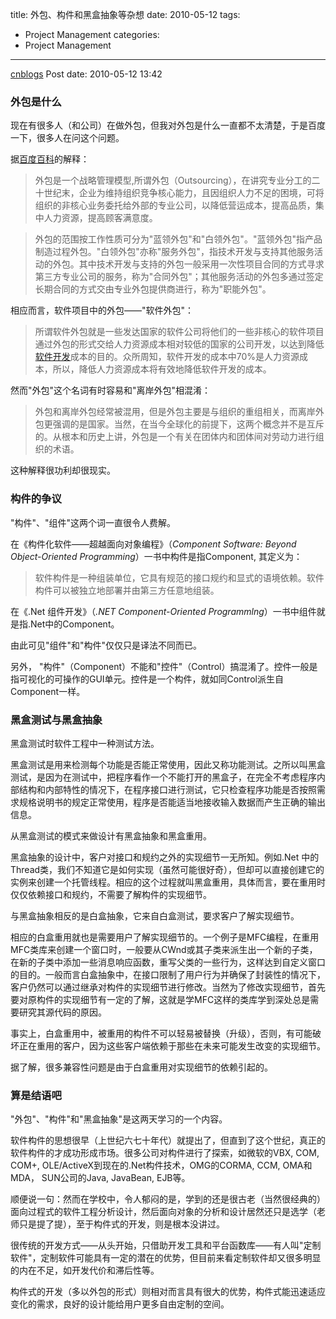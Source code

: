 title: 外包、构件和黑盒抽象等杂想
date: 2010-05-12
tags:
  - Project Management
categories:
  - Project Management
---

[cnblogs](http://www.cnblogs.com/pcy0/archive/2010/05/12/1733642.html) Post date: 2010-05-12 13:42

### 外包是什么

现在有很多人（和公司）在做外包，但我对外包是什么一直都不太清楚，于是百度一下，很多人在问这个问题。

<!-- more -->

据[百度百科](http://baike.baidu.com/view/123205.htm?fr=ala0_1)的解释：

> 外包是一个战略管理模型,所谓外包（Outsourcing），在讲究专业分工的二十世纪末，企业为维持组织竞争核心能力，且因组织人力不足的困境，可将组织的非核心业务委托给外部的专业公司，以降低营运成本，提高品质，集中人力资源，提高顾客满意度。

> 外包的范围按工作性质可分为"蓝领外包"和"白领外包"。"蓝领外包"指产品制造过程外包。"白领外包"亦称"服务外包"，指技术开发与支持其他服务活动的外包。其中技术开发与支持的外包一般采用一次性项目合同的方式寻求第三方专业公司的服务，称为"合同外包"；其他服务活动的外包多通过签定长期合同的方式交由专业外包提供商进行，称为"职能外包"。

相应而言，软件项目中的外包——"软件外包"：

> 所谓软件外包就是一些发达国家的软件公司将他们的一些非核心的软件项目通过外包的形式交给人力资源成本相对较低的国家的公司开发，以达到降低[软件开发](http://baike.baidu.com/view/190611.htm)成本的目的。众所周知，软件开发的成本中70%是人力资源成本，所以，降低人力资源成本将有效地降低软件开发的成本。

然而"外包"这个名词有时容易和"离岸外包"相混淆：

> 外包和离岸外包经常被混用，但是外包主要是与组织的重组相关，而离岸外包更强调的是国家。当然，在当今全球化的前提下，这两个概念并不是互斥的。从根本和历史上讲，外包是一个有关在团体内和团体间对劳动力进行组织的术语。

这种解释很功利却很现实。

### 构件的争议

"构件"、"组件"这两个词一直很令人费解。

在《构件化软件——超越面向对象编程》（*Component Software: Beyond Object-Oriented Programming*）一书中构件是指Component, 其定义为：

> 软件构件是一种组装单位，它具有规范的接口规约和显式的语境依赖。软件构件可以被独立地部署并由第三方任意地组装。

在《.Net 组件开发》（*.NET Component-Oriented Programmlng*）一书中组件就是指.Net中的Component。

由此可见"组件"和"构件"仅仅只是译法不同而已。

另外， "构件"（Component）不能和"控件"（Control）搞混淆了。控件一般是指可视化的可操作的GUI单元。控件是一个构件，就如同Control派生自Component一样。

### 黑盒测试与黑盒抽象

黑盒测试时软件工程中一种测试方法。

黑盒测试是用来检测每个功能是否能正常使用，因此又称功能测试。之所以叫黑盒测试，是因为在测试中，把程序看作一个不能打开的黑盒子，在完全不考虑程序内部结构和内部特性的情况下，在程序接口进行测试，它只检查程序功能是否按照需求规格说明书的规定正常使用，程序是否能适当地接收输入数据而产生正确的输出信息。

从黑盒测试的模式来做设计有黑盒抽象和黑盒重用。

黑盒抽象的设计中，客户对接口和规约之外的实现细节一无所知。例如.Net 中的Thread类，我们不知道它是如何实现（虽然可能很好奇），但却可以直接创建它的实例来创建一个托管线程。相应的这个过程就叫黑盒重用，具体而言，要在重用时仅仅依赖接口和规约，不需要了解构件的实现细节。

与黑盒抽象相反的是白盒抽象，它来自白盒测试，要求客户了解实现细节。

相应的白盒重用就也是需要用户了解实现细节的。一个例子是MFC编程，在重用MFC类库来创建一个窗口时，一般要从CWnd或其子类来派生出一个新的子类，在新的子类中添加一些消息响应函数，重写父类的一些行为，这样达到自定义窗口的目的。一般而言白盒抽象中，在接口限制了用户行为并确保了封装性的情况下，客户仍然可以通过继承对构件的实现细节进行修改。当然为了修改实现细节，首先要对原构件的实现细节有一定的了解，这就是学MFC这样的类库学到深处总是需要研究其源代码的原因。

事实上，白盒重用中，被重用的构件不可以轻易被替换（升级），否则，有可能破坏正在重用的客户，因为这些客户端依赖于那些在未来可能发生改变的实现细节。

据了解，很多兼容性问题是由于白盒重用对实现细节的依赖引起的。

### 算是结语吧

"外包"、"构件"和"黑盒抽象"是这两天学习的一个内容。

软件构件的思想很早（上世纪六七十年代）就提出了，但直到了这个世纪，真正的软件构件的才成功形成市场。很多公司对构件进行了探索，如微软的VBX, COM, COM+, OLE/ActiveX到现在的.Net构件技术，OMG的CORMA, CCM, OMA和MDA， SUN公司的Java, JavaBean, EJB等。

顺便说一句：然而在学校中，令人郁闷的是，学到的还是很古老（当然很经典的）面向过程式的软件工程分析设计，然后面向对象的分析和设计居然还只是选学（老师只是提了提），至于构件式的开发，则是根本没讲过。

很传统的开发方式——从头开始，只借助开发工具和平台函数库——有人叫"定制软件"，定制软件可能具有一定的潜在的优势，但目前来看定制软件却又很多明显的内在不足，如开发代价和滞后性等。

构件式的开发（多以外包的形式）则相对而言具有很大的优势，构件式能迅速适应变化的需求，良好的设计能给用户更多自由定制的空间。
